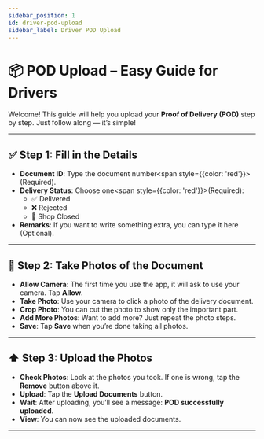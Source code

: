 ```yaml
---
sidebar_position: 1
id: driver-pod-upload
sidebar_label: Driver POD Upload
---
```


# 📦 POD Upload – Easy Guide for Drivers

Welcome! This guide will help you upload your **Proof of Delivery (POD)** step by step. Just follow along — it’s simple!

---

## ✅ Step 1: Fill in the Details

- **Document ID**: Type the document number<span style={{color: 'red'}}>(Required)</span>.
- **Delivery Status**: Choose one<span style={{color: 'red'}}>(Required)</span>:
  - ✅ Delivered
  - ❌ Rejected
  - 🚪 Shop Closed
- **Remarks**: If you want to write something extra, you can type it here (Optional).

---

## 📸 Step 2: Take Photos of the Document

- **Allow Camera**: The first time you use the app, it will ask to use your camera. Tap **Allow**.
- **Take Photo**: Use your camera to click a photo of the delivery document.
- **Crop Photo**: You can cut the photo to show only the important part.
- **Add More Photos**: Want to add more? Just repeat the photo steps.
- **Save**: Tap **Save** when you’re done taking all photos.

---

## ⬆️ Step 3: Upload the Photos

- **Check Photos**: Look at the photos you took. If one is wrong, tap the **Remove** button above it.
- **Upload**: Tap the **Upload Documents** button.
- **Wait**: After uploading, you’ll see a message: **POD successfully uploaded**.
- **View**: You can now see the uploaded documents.

---
